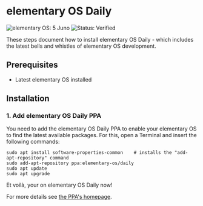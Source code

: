 # elementary OS Daily

![elementary OS: 5 Juno](https://img.shields.io/badge/elementary%C2%A0OS-5%20Juno-007aff)
![Status: Verified](https://img.shields.io/badge/status-verified-58c633)

These steps document how to install elementary OS Daily - which includes the latest bells and whistles of elementary OS development.

## Prerequisites

- Latest elementary OS installed

## Installation

### 1. Add elementary OS Daily PPA

You need to add the elementary OS Daily PPA to enable your elementary OS to find the latest available packages.
For this, open a Terminal and insert the following commands:

```
sudo apt install software-properties-common    # installs the "add-apt-repository" command
sudo add-apt-repository ppa:elementary-os/daily
sudo apt update
sudo apt upgrade
```

Et voilà, your on elementary OS Daily now!

For more details see [the PPA's homepage](https://launchpad.net/~elementary-os/+archive/ubuntu/daily).